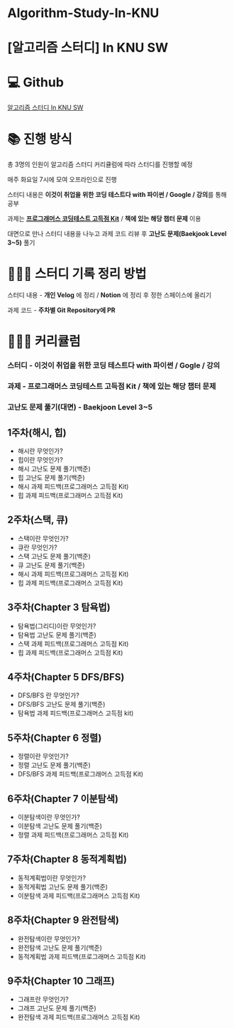 # Algorithm-Study-In-KNU

# [알고리즘 스터디] In KNU SW

# 💻 Github

[알고리즘 스터디 In KNU SW](https://github.com/Algorithm-Study-In-KNU)

# 📚 진행 방식

총 3명의 인원이 알고리즘 스터디 커리큘럼에 따라 스터디를 진행할 예정

매주 화요일 7시에 모여 오프라인으로 진행

스터디 내용은 **이것이 취업을 위한 코딩 테스트다 with 파이썬 / Google / 강의**를 통해 공부

과제는 **[프로그래머스 코딩테스트 고득점 Kit](https://school.programmers.co.kr/learn/challenges?tab=algorithm_practice_kit)** / **책에 있는 해당 챕터 문제** 이용

대면으로 만나 스터디 내용을 나누고 과제 코드 리뷰 후 **고난도 문제(Baekjook Level 3~5)** 풀기

# 🙋🏻‍♂️ 스터디 기록 정리 방법

스터디 내용 - **개인 Velog** 에 정리 / **Notion** 에 정리 후 정한 스페이스에 올리기

과제 코드 - **주차별 Git Repository에 PR**

# 🧑🏻‍💻 커리큘럼

### 스터디 - 이것이 취업을 위한 코딩 테스트다 with 파이썬 / Gogle / 강의

### 과제 - 프로그래머스 코딩테스트 고득점 Kit / 책에 있는 해당 챕터 문제

### 고난도 문제 풀기(대면) - Baekjoon Level 3~5

## 1주차(해시, 힙)

- 해시란 무엇인가?
- 힙이란 무엇인가?
- 해시 고난도 문제 풀기(백준)
- 힙 고난도 문제 풀기(백준)
- 해시 과제 피드백(프로그래머스 고득점 Kit)
- 힙 과제 피드백(프로그래머스 고득점 Kit)

## 2주차(스택, 큐)

- 스택이란 무엇인가?
- 큐란 무엇인가?
- 스택 고난도 문제 풀기(백준)
- 큐 고난도 문제 풀기(백준)
- 해시 과제 피드백(프로그래머스 고득점 Kit)
- 힙 과제 피드백(프로그래머스 고득점 Kit)

## 3주차(Chapter 3 탐욕법)

- 탐욕법(그리디)이란 무엇인가?
- 탐욕법 고난도 문제 풀기(백준)
- 스택 과제 피드백(프로그래머스 고득점 Kit)
- 힙 과제 피드백(프로그래머스 고득점 Kit)

## 4주차(Chapter 5 DFS/BFS)

- DFS/BFS 란 무엇인가?
- DFS/BFS 고난도 문제 풀기(백준)
- 탐욕법 과제 피드백(프로그래머스 고득점 kit)

## 5주차(Chapter 6 정렬)

- 정렬이란 무엇인가?
- 정렬 고난도 문제 풀기(백준)
- DFS/BFS 과제 피드백(프로그래머스 고득점 Kit)

## 6주차(Chapter 7 이분탐색)

- 이분탐색이란 무엇인가?
- 이분탐색 고난도 문제 풀기(백준)
- 정렬 과제 피드백(프로그래머스 고득점 Kit)

## 7주차(Chapter 8 동적계획법)

- 동적계획법이란 무엇인가?
- 동적게획법 고난도 문제 풀기(백준)
- 이분탐색 과제 피드백(프로그래머스 고득점 Kit)

## 8주차(Chapter 9 완전탐색)

- 완전탐색이란 무엇인가?
- 완전탐색 고난도 문제 풀기(백준)
- 동적계획법 과제 피드백(프로그래머스 고득점 Kit)

## 9주차(Chapter 10 그래프)

- 그래프란 무엇인가?
- 그래프 고난도 문제 풀기(백준)
- 완전탐색 과제 피드백(프로그래머스 고득점 Kit)
